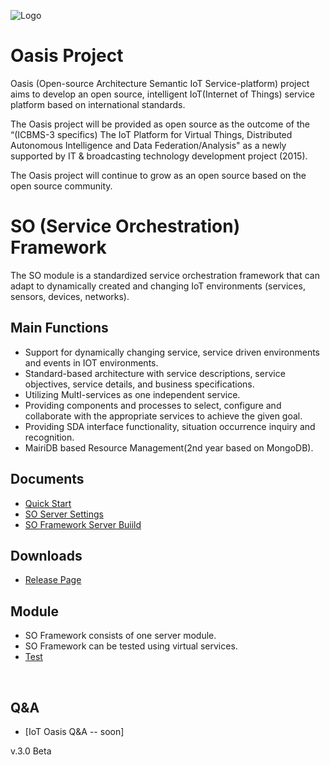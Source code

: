![Logo](https://github.com/iotoasis/SO/blob/master/logo_oasis_m.png)

# Oasis Project

Oasis (Open-source Architecture Semantic IoT Service-platform) project aims to develop an open source, intelligent IoT(Internet of Things) service platform based on international standards.

The Oasis project will be provided as open source as the outcome of the “(ICBMS-3 specifics) The IoT Platform for Virtual Things, Distributed Autonomous Intelligence and Data Federation/Analysis"  as a newly supported by IT & broadcasting technology development project (2015).

The Oasis project will continue to grow as an open source based on the open source community.

# SO (Service Orchestration) Framework

The SO module is a standardized service orchestration framework that can adapt to dynamically created and changing IoT environments (services, sensors, devices, networks). 

## Main Functions

- Support for dynamically changing service, service driven environments and events in IOT environments.
- Standard-based architecture with service descriptions, service objectives, service details, and business specifications.
- Utilizing MultI-services as one independent service.
- Providing components and processes to select, configure and collaborate with the appropriate services to achieve the given goal.
- Providing SDA interface functionality, situation occurrence inquiry and recognition.
- MairiDB based Resource Management(2nd year based on MongoDB).

## Documents
 - [Quick Start](https://github.com/iotoasis/SO/blob/master/so-doc/quick-start.md)
 - [SO Server Settings](https://github.com/iotoasis/SO/blob/master/so-doc/configuration.md)
 - [SO Framework Server Buiild](https://github.com/iotoasis/SO/blob/master/so-doc/build_eclipse.md)

## Downloads
 - [Release Page](https://github.com/iotoasis/SO/releases)
 
## Module
- SO Framework consists of one server module. 
- SO Framework can be tested using virtual services.
- [Test](https://github.com/iotoasis/SO/blob/master/so-doc/so-test.md)
<br>

## Q&A
 - [IoT Oasis Q&A -- soon]

 

v.3.0 Beta
